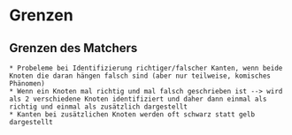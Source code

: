 # Grenzen

## Grenzen des Matchers
    * Probeleme bei Identifizierung richtiger/falscher Kanten, wenn beide Knoten die daran hängen falsch sind (aber nur teilweise, komisches Phänomen)
    * Wenn ein Knoten mal richtig und mal falsch geschrieben ist --> wird als 2 verschiedene Knoten identifiziert und daher dann einmal als richtig und einmal als zusätzlich dargestellt
    * Kanten bei zusätzlichen Knoten werden oft schwarz statt gelb dargestellt